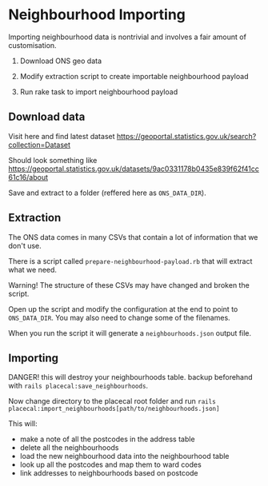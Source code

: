 # Neighbourhood Importing

Importing neighbourhood data is nontrivial and involves a fair amount of customisation.

1. Download ONS geo data

2. Modify extraction script to create importable neighbourhood payload

3. Run rake task to import neighbourhood payload

## Download data

Visit here and find latest dataset https://geoportal.statistics.gov.uk/search?collection=Dataset

Should look something like https://geoportal.statistics.gov.uk/datasets/9ac0331178b0435e839f62f41cc61c16/about

Save and extract to a folder (reffered here as `ONS_DATA_DIR`).

## Extraction

The ONS data comes in many CSVs that contain a lot of information that we don't use.

There is a script called `prepare-neighbourhood-payload.rb` that will extract what we need.

Warning! The structure of these CSVs may have changed and broken the script.

Open up the script and modify the configuration at the end to point to `ONS_DATA_DIR`. You may also need to change some of the filenames.

When you run the script it will generate a `neighbourhoods.json` output file.

## Importing

DANGER! this will destroy your neighbourhoods table. backup beforehand with `rails placecal:save_neighbourhoods`.

Now change directory to the placecal root folder and run `rails placecal:import_neighbourhoods[path/to/neighbourhoods.json]`

This will:

- make a note of all the postcodes in the address table
- delete all the neighbourhoods
- load the new neighbourhood data into the neighbourhood table
- look up all the postcodes and map them to ward codes
- link addresses to neighbourhoods based on postcode
